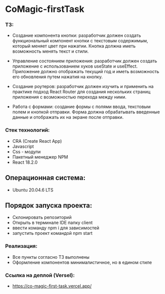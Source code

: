 # CoMagic-firstTask
### ТЗ:

 - Создание компонента кнопки: разработчик должен создать функциональный компонент кнопки с текстовым содержимым, который меняет цвет при нажатии. Кнопка должна иметь возможность менять текст и стили. 

- Управление состоянием приложения: разработчик должен создать приложение с использованием хуков useState и useEffect. Приложение должно отображать текущий год и иметь возможность его обновления путем нажатия на кнопку. 

- Создание роутеров: разработчик должен изучить и применить на практике подход React Router для создания нескольких страниц приложения с возможностью перехода между ними. 

- Работа с формами: создание формы с полями ввода, текстовым полем и кнопкой отправки. Форма должна обрабатывать введенные данные и отображать их на экране после отправки.

### Стек технологий:

-   CRA (Create React App)
-   Javascript
-   Css - модули
-   Пакетный менеджер NPM
-   React 18.2.0

## Операционная система:

-   Ubuntu 20.04.6 LTS

## Порядок запуска проекта:

-   Склонировать репозиторий
-   Открыть в терминале IDE папку client
-   ввести команду npm i для зависимостей
-   запустить проект командой npm start

### Реализация:

-   Все пункты согласно ТЗ выполнены
-   Оформление компонентов минималистичное, но в едином стиле

### Ссылка на деплой (Versel):

-   https://co-magic-first-task.vercel.app/
